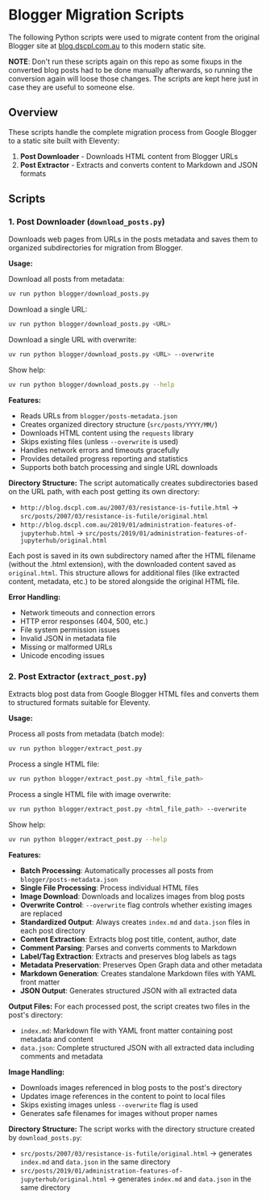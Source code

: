 # Blogger Migration Scripts

The following Python scripts were used to migrate content from the original Blogger site at [blog.dscpl.com.au](http://blog.dscpl.com.au) to this modern static site.

**NOTE**: Don't run these scripts again on this repo as some fixups in the converted blog posts had to be done manually afterwards, so running the conversion again will loose those changes. The scripts are kept here just in case they are useful to someone else.

## Overview

These scripts handle the complete migration process from Google Blogger to a static site built with Eleventy:

1. **Post Downloader** - Downloads HTML content from Blogger URLs
2. **Post Extractor** - Extracts and converts content to Markdown and JSON formats

## Scripts

### 1. Post Downloader (`download_posts.py`)

Downloads web pages from URLs in the posts metadata and saves them to organized subdirectories for migration from Blogger.

**Usage:**

Download all posts from metadata:
```bash
uv run python blogger/download_posts.py
```

Download a single URL:
```bash
uv run python blogger/download_posts.py <URL>
```

Download a single URL with overwrite:
```bash
uv run python blogger/download_posts.py <URL> --overwrite
```

Show help:
```bash
uv run python blogger/download_posts.py --help
```

**Features:**
- Reads URLs from `blogger/posts-metadata.json`
- Creates organized directory structure (`src/posts/YYYY/MM/`)
- Downloads HTML content using the `requests` library
- Skips existing files (unless `--overwrite` is used)
- Handles network errors and timeouts gracefully
- Provides detailed progress reporting and statistics
- Supports both batch processing and single URL downloads

**Directory Structure:**
The script automatically creates subdirectories based on the URL path, with each post getting its own directory:
- `http://blog.dscpl.com.au/2007/03/resistance-is-futile.html` → `src/posts/2007/03/resistance-is-futile/original.html`
- `http://blog.dscpl.com.au/2019/01/administration-features-of-jupyterhub.html` → `src/posts/2019/01/administration-features-of-jupyterhub/original.html`

Each post is saved in its own subdirectory named after the HTML filename (without the .html extension), with the downloaded content saved as `original.html`. This structure allows for additional files (like extracted content, metadata, etc.) to be stored alongside the original HTML file.

**Error Handling:**
- Network timeouts and connection errors
- HTTP error responses (404, 500, etc.)
- File system permission issues
- Invalid JSON in metadata file
- Missing or malformed URLs
- Unicode encoding issues

### 2. Post Extractor (`extract_post.py`)

Extracts blog post data from Google Blogger HTML files and converts them to structured formats suitable for Eleventy.

**Usage:**

Process all posts from metadata (batch mode):
```bash
uv run python blogger/extract_post.py
```

Process a single HTML file:
```bash
uv run python blogger/extract_post.py <html_file_path>
```

Process a single HTML file with image overwrite:
```bash
uv run python blogger/extract_post.py <html_file_path> --overwrite
```

Show help:
```bash
uv run python blogger/extract_post.py --help
```

**Features:**
- **Batch Processing**: Automatically processes all posts from `blogger/posts-metadata.json`
- **Single File Processing**: Process individual HTML files
- **Image Download**: Downloads and localizes images from blog posts
- **Overwrite Control**: `--overwrite` flag controls whether existing images are replaced
- **Standardized Output**: Always creates `index.md` and `data.json` files in each post directory
- **Content Extraction**: Extracts blog post title, content, author, date
- **Comment Parsing**: Parses and converts comments to Markdown
- **Label/Tag Extraction**: Extracts and preserves blog labels as tags
- **Metadata Preservation**: Preserves Open Graph data and other metadata
- **Markdown Generation**: Creates standalone Markdown files with YAML front matter
- **JSON Output**: Generates structured JSON with all extracted data

**Output Files:**
For each processed post, the script creates two files in the post's directory:
- `index.md`: Markdown file with YAML front matter containing post metadata and content
- `data.json`: Complete structured JSON with all extracted data including comments and metadata

**Image Handling:**
- Downloads images referenced in blog posts to the post's directory
- Updates image references in the content to point to local files
- Skips existing images unless `--overwrite` flag is used
- Generates safe filenames for images without proper names

**Directory Structure:**
The script works with the directory structure created by `download_posts.py`:
- `src/posts/2007/03/resistance-is-futile/original.html` → generates `index.md` and `data.json` in the same directory
- `src/posts/2019/01/administration-features-of-jupyterhub/original.html` → generates `index.md` and `data.json` in the same directory
